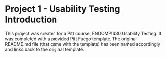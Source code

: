 # Project 1 - Usability Testing Introduction

This project was created for a Pitt course, ENGCMP1430 Usability Testing. It was completed with a provided Pitt Fuego template. The original README.md file (that came with the template) has been named accordingly and links back to the original template.
